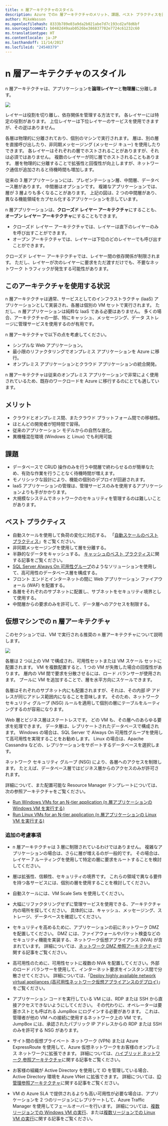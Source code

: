 ```yaml
---
title: n 層アーキテクチャのスタイル
description: Azure でのn 層アーキテクチャのメリット、課題、ベスト プラクティスを説明します
author: MikeWasson
ms.openlocfilehash: 8333b789e03a9da2b021abe7d7c193cd2af8d6bf
ms.sourcegitcommit: b0482d49aab0526be386837702e7724c61232c60
ms.translationtype: HT
ms.contentlocale: ja-JP
ms.lasthandoff: 11/14/2017
ms.locfileid: "24540379"
---
```

# <a name="n-tier-architecture-style"></a>n 層アーキテクチャのスタイル

n 層アーキテクチャは、アプリケーションを**論理レイヤー**と**物理層**に分離します。 

![](./images/n-tier-logical.svg)

レイヤーは役割を切り離し、依存関係を管理する方法です。 各レイヤーには特定の役割があります。 上位レイヤーは下位レイヤーのサービスを使用できますが、その逆はありません。 

各層は物理的に分離されており、個別のマシンで実行されます。 層は、別の層を直接呼び出したり、非同期メッセージング (メッセージ キュー) を使用したりできます。 各レイヤーはそれぞれの層でホストされることがありますが、それは必須ではありません。 複数のレイヤーが同じ層でホストされることもあります。 層を物理的に分離することで拡張性と回復性が向上しますが、ネットワーク通信が追加されると待機時間も増加します。 

従来の 3 層アプリケーションには、プレゼンテーション層、中間層、データベース層があります。 中間層はオプションです。 複雑なアプリケーションでは、層が 3 層よりも多くなることがあります。 上記の図は、2 つの中間層があり、異なる機能領域をカプセル化するアプリケーションを示しています。 

n 層アプリケーションは、**クローズド レイヤー アーキテクチャ**にすることも、**オープン レイヤー アーキテクチャ**にすることもできます。

- クローズド レイヤー アーキテクチャでは、レイヤーは直下のレイヤーのみを呼び出すことができます。 
- オープン アーキテクチャでは、レイヤーは下位のどのレイヤーでも呼び出すことができます。 

クローズド レイヤー アーキテクチャでは、レイヤー間の依存関係が制限されます。 ただし、レイヤーが次のレイヤーに要求をただ渡すだけでも、不要なネットワーク トラフィックが発生する可能性があります。 

## <a name="when-to-use-this-architecture"></a>このアーキテクチャを使用する状況

n 層アーキテクチャは通常、サービスとしてのインフラストラクチャ (IaaS) アプリケーションとして実装され、各層は個別の VM セットで実行されます。 ただし、n 層アプリケーションは純粋な IaaS である必要はありません。 多くの場合、アーキテクチャの一部、特にキャッシュ、メッセージング、データ ストレージに管理サービスを使用するのが有用です。

n 層アーキテクチャで以下の点を考慮してください。

- シンプルな Web アプリケーション。 
- 最小限のリファクタリングでオンプレミス アプリケーションを Azure に移行。
- オンプレミス アプリケーションとクラウド アプリケーションの統合開発。

n 層アーキテクチャは従来のオンプレミス アプリケーションで非常によく使用されているため、既存のワークロードを Azure に移行するのにとても適しています。

## <a name="benefits"></a>メリット

- クラウドとオンプレミス間、またクラウド プラットフォーム間での移植性。
- ほとんどの開発者が短時間で習得。
- 従来のアプリケーション モデルからの自然な進化。
- 異機種混在環境 (Windows と Linux) でも利用可能

## <a name="challenges"></a>課題

- データベースで CRUD 操作のみを行う中間層で終わらせるのが簡単なため、有効な作業を行うことなく待機時間が増えます。 
- モノリシックな設計により、機能の個別のデプロイが回避されます。
- IaaS アプリケーションの管理は、管理サービスのみを使用するアプリケーションよりも手がかかります。 
- 大規模なシステムでネットワークのセキュリティを管理するのは難しいことがあります。

## <a name="best-practices"></a>ベスト プラクティス

- 自動スケールを使用して負荷の変化に対応する。 「[自動スケールのベスト プラクティス][autoscaling]」をご覧ください。
- 非同期メッセージングを使用して層を分離する。
- 半静的なデータをキャッシュする。 [キャッシュのベスト プラクティス][caching]に関する記事をご覧ください。
- [SQL Server Always On 可用性グループ][sql-always-on]のようなソリューションを使用して、高可用性のデータベース層を構成する。
- フロント エンドとインターネットの間に Web アプリケーション ファイアウォール (WAF) を配置する。
- 各層をそれぞれのサブネットに配置し、サブネットをセキュリティ境界として使用する。 
- 中間層からの要求のみを許可して、データ層へのアクセスを制限する。

## <a name="n-tier-architecture-on-virtual-machines"></a>仮想マシンでの n 層アーキテクチャ

このセクションでは、VM で実行される推奨の n 層アーキテクチャについて説明します。 

![](./images/n-tier-physical.png)

各層は 2 つ以上の VM で構成され、可用性セットまたは VM スケール セットに配置されます。 VM を複数配置すると、1 つの VM が失敗した場合の回復性があります。 層内の VM 間で要求を分散させるには、ロード バランサーが使用されます。 プールに VM を追加することで、層を水平方向にスケールできます。 

各層はそれぞれのサブネット内にも配置されますが、それは、その内部 IP アドレスが同じアドレス範囲内になることを意味します。 そのため、ネットワーク セキュリティ グループ (NSG) ルールを適用して個別の層にテーブルをルーティングするのが容易になります。

Web 層とビジネス層はステートレスです。 どの VM も、その層へのあらゆる要求を処理できます。 データ層は、レプリケートされたデータベースで構成されます。 Windows の場合は、SQL Server で Always On 可用性グループを使用して高可用性を実現することをお勧めします。 Linux の場合は、Apache Cassandra などの、レプリケーションをサポートするデータベースを選択します。 

ネットワーク セキュリティ グループ (NSG) により、各層へのアクセスを制限します。 たとえば、データベース層ではビジネス層からのアクセスのみが許可されます。

詳細について、また配置可能な Resource Manager テンプレートについては、次の参照アーキテクチャをご覧ください。

- [Run Windows VMs for an N-tier application (n 層アプリケーションの Windows VM を実行する)][n-tier-windows]
- [Run Linux VMs for an N-tier application (n 層アプリケーションの Linux VM を実行する)][n-tier-linux]

### <a name="additional-considerations"></a>追加の考慮事項

- n 層アーキテクチャは 3 層に制限されているわけではありません。 複雑なアプリケーションの場合は、さらに層が増えるのが一般的です。 その場合は、レイヤー 7 ルーティングを使用して特定の層に要求をルートすることを検討してください。

- 層は拡張性、信頼性、セキュリティの境界です。 これらの領域で異なる要件を持つ各サービスには、個別の層を使用することを検討してください。

- 自動スケールには、VM Scale Sets を使用してください。

- 大幅にリファクタリングせずに管理サービスを使用できる、アーキテクチャ内の場所を探してください。 具体的には、キャッシュ、メッセージング、ストレージ、データベースを確認してください。 

- セキュリティを高めるために、アプリケーションの前にネットワーク DMZ を配置してください。 DMZ には、ファイアウォールやパケット検査などのセキュリティ機能を実装する、ネットワーク仮想アプライアンス (NVA) が含まれています。 詳細については、[ネットワーク DMZ 参照アーキテクチャ][dmz]に関する記事をご覧ください。

- 高可用性のために、可用性セットに複数の NVA を配置してください。外部のロード バランサーを使用して、インターネット要求をインスタンス間で分散させてください。 詳細については、「[Deploy highly available network virtual appliances (高可用性ネットワーク仮想アプライアンスのデプロイ)][ha-nva]」をご覧ください。

- アプリケーション コードを実行している VM には、RDP または SSH から直接アクセスできないようにしてください。 その代わりに、オペレーターは要塞ホストとも呼ばれる JumpBox にログインする必要があります。 これは、管理者が他の VM への接続に使用するネットワーク上の VM です。 JumpBox には、承認されたパブリック IP アドレスからの RDP または SSH のみを許可する NSG があります。

- サイト間の仮想プライベート ネットワーク (VPN) または Azure ExpressRoute を使用して、Azure 仮想ネットワークをお客様のオンプレミス ネットワークに拡張できます。 詳細については、[ハイブリッド ネットワーク 参照アーキテクチャ][hybrid-network]に関する記事をご覧ください。

- お客様の組織が Active Directory を使用して ID を管理している場合、Active Directory 環境を Azure VNet に拡張できます。 詳細については、[ID 管理参照アーキテクチャ][identity]に関する記事をご覧ください。

- VM の Azure SLA で提供されるよりも高い可用性が必要な場合は、アプリケーションを 2 つのリージョンにレプリケートして、Azure Traffic Manager を使用してフェールオーバーを行います。 詳細については、[複数リージョンでの Windows VM の実行][ multiregion-windows]、または[複数リージョンでの Linux VM の実行][multiregion-linux]に関する記事をご覧ください。

[autoscaling]: ../../best-practices/auto-scaling.md
[caching]: ../../best-practices/caching.md
[dmz]: ../../reference-architectures/dmz/index.md
[ha-nva]: ../../reference-architectures/dmz/nva-ha.md
[hybrid-network]: ../../reference-architectures/hybrid-networking/index.md
[identity]: ../../reference-architectures/identity/index.md
[multiregion-linux]: ../../reference-architectures/virtual-machines-linux/multi-region-application.md
[multiregion-windows]: ../../reference-architectures/virtual-machines-windows/multi-region-application.md
[n-tier-linux]: ../../reference-architectures/virtual-machines-linux/n-tier.md
[n-tier-windows]: ../../reference-architectures/virtual-machines-windows/n-tier.md
[sql-always-on]: /sql/database-engine/availability-groups/windows/always-on-availability-groups-sql-server